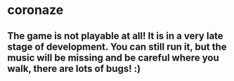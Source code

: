 # coronaze

## The game is not playable at all! It is in a very late stage of development. You can still run it, but the music will be missing and be careful where you walk, there are lots of bugs! :)
